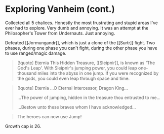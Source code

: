 # Exploring Vanheim (cont.)
Collected all 5 chalices. Honestly the most frustrating and stupid areas I've ever had to explore. Very dumb and annoying. It was an attempt at the Philosopher's Tower from Undernauts. Just annoying.

Defeated [[Jormungandr]], which is just a clone of the [[Surtr]] fight. Two phases, during one phase you can't fight, during the other phase you have to use ranged/magic damage.

>[!quote] Eternia
>This Hidden Treasure, [[Sleipnir]], is known as 'The God's Leap'.
>With Sleipnir's jumping power, you could leap one-thousand miles into the abyss in one jump.
>If you were recognized by the gods, you could even leap through space and time.

>[!quote] Eternia
>...O Eternal Intercessor, Dragon King...
>
>...The power of jumping, hidden in the treasure thou entrusted to me...
>
>...Bestow unto these braves whom I have acknowledged...

>The heroes can now use Jump!

Growth cap is 26.